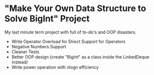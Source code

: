 # "Make Your Own Data Structure to Solve BigInt" Project 
My last minute term project with full of to-do's and OOP disasters.
* Write Operator Overload for Direct Support for Operators
* Negative Numbers Support
* Cleaner Tests
* Better OOP design (create "BigInt" as a class inside the LinkedDeque instead)
* Write power operation with nlogn efficiency
